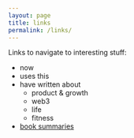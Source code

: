 ```yaml
---
layout: page
title: links
permalink: /links/
---
```


Links to navigate to interesting stuff:

- now
- uses this
- have written about
  - product & growth
  - web3
  - life
  - fitness
- [book summaries](/books/)
